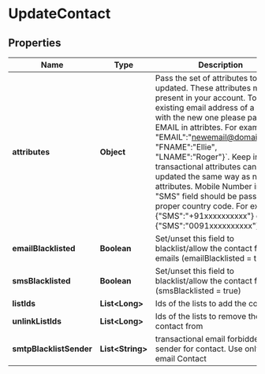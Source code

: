 
# UpdateContact

## Properties
Name | Type | Description | Notes
------------ | ------------- | ------------- | -------------
**attributes** | **Object** | Pass the set of attributes to be updated. These attributes must be present in your account. To update existing email address of a contact with the new one please pass EMAIL in attribtes. For example, &#x60;{ &quot;EMAIL&quot;:&quot;newemail@domain.com&quot;, &quot;FNAME&quot;:&quot;Ellie&quot;, &quot;LNAME&quot;:&quot;Roger&quot;}&#x60;. Keep in mind transactional attributes can be updated the same way as normal attributes. Mobile Number in &quot;SMS&quot; field should be passed with proper country code. For example {&quot;SMS&quot;:&quot;+91xxxxxxxxxx&quot;} or {&quot;SMS&quot;:&quot;0091xxxxxxxxxx&quot;} |  [optional]
**emailBlacklisted** | **Boolean** | Set/unset this field to blacklist/allow the contact for emails (emailBlacklisted &#x3D; true) |  [optional]
**smsBlacklisted** | **Boolean** | Set/unset this field to blacklist/allow the contact for SMS (smsBlacklisted &#x3D; true) |  [optional]
**listIds** | **List&lt;Long&gt;** | Ids of the lists to add the contact to |  [optional]
**unlinkListIds** | **List&lt;Long&gt;** | Ids of the lists to remove the contact from |  [optional]
**smtpBlacklistSender** | **List&lt;String&gt;** | transactional email forbidden sender for contact. Use only for email Contact |  [optional]



